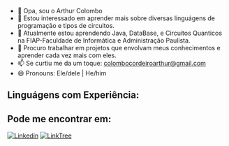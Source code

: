 - 👋 Opa, sou o Arthur Colombo
- 👀 Estou interessado em aprender mais sobre diversas linguágens de programação e tipos de circuitos.
- 🌱 Atualmente estou aprendendo Java, DataBase, e Circuitos Quanticos na FIAP-Faculdade de Informática e Administração Paulista.
- 💞️ Procuro trabalhar em projetos que envolvam meus conhecimentos e aprender cada vez mais com eles.
- 📫 Se curtiu me da um toque: colombocordeiroarthur@gmail.com
- 😄 Pronouns: Ele/dele | He/him

## Linguágens com Experiência:

## Pode me encontrar em:

[![Linkedin](https://i.imgur.com/KZILEcm.png)](https://www.linkedin.com/in/arthur-colombo-cordeiro-571177304/)
[![LinkTree](https://i.imgur.com/mbwGvEP.png)](https://linktr.ee/arthurccordeiro)

